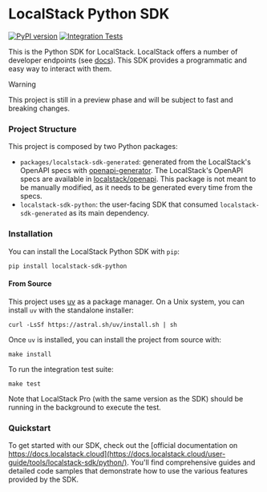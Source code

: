# LocalStack Python SDK
[![PyPI version](https://img.shields.io/pypi/v/localstack-sdk-python)](https://pypi.org/project/localstack-sdk-python/)
[![Integration Tests](https://github.com/localstack/localstack-sdk-python/actions/workflows/test.yml/badge.svg)](https://github.com/localstack/localstack-sdk-python/actions/workflows/test.yml)

This is the Python SDK for LocalStack.
LocalStack offers a number of developer endpoints (see [docs](https://docs.localstack.cloud/references/internal-endpoints/)).
This SDK provides a programmatic and easy way to interact with them.

> [!WARNING]
> This project is still in a preview phase and will be subject to fast and breaking changes.

### Project Structure

This project is composed by two Python packages:

- `packages/localstack-sdk-generated`: generated from the LocalStack's OpenAPI specs with [openapi-generator](https://github.com/OpenAPITools/openapi-generator).
The LocalStack's OpenAPI specs are available in [localstack/openapi](https://github.com/localstack/openapi).
This package is not meant to be manually modified, as it needs to be generated every time from the specs.
- `localstack-sdk-python`: the user-facing SDK that consumed `localstack-sdk-generated` as its main dependency.

### Installation

You can install the LocalStack Python SDK with `pip`:

```shell
pip install localstack-sdk-python
```

#### From Source

This project uses [uv](https://github.com/astral-sh/uv) as a package manager.
On a Unix system, you can install `uv` with the standalone installer:

```shell
curl -LsSf https://astral.sh/uv/install.sh | sh
```

Once `uv` is installed, you can install the project from source with:

```shell
make install
```

To run the integration test suite:

```shell
make test
```

Note that LocalStack Pro (with the same version as the SDK) should be running in the background to execute the test.

### Quickstart

To get started with our SDK, check out the [official documentation on https://docs.localstack.cloud](https://docs.localstack.cloud/user-guide/tools/localstack-sdk/python/). 
You'll find comprehensive guides and detailed code samples that demonstrate how to use the various features provided
by the SDK.

